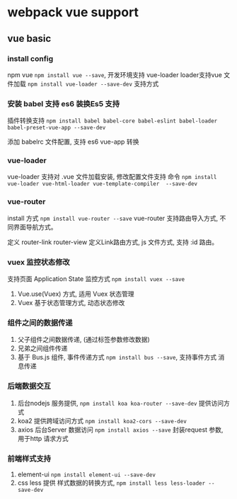 # webpack vue support

## vue basic

### install config
npm vue ``` npm install vue --save ```, 开发环境支持
vue-loader loader支持vue 文件加载 ``` npm install vue-loader --save-dev ``` 支持方式

### 安装 babel 支持 es6 装换Es5 支持
插件转换支持 ``` npm install babel babel-core babel-eslint babel-loader babel-preset-vue-app --save-dev ```

添加 babelrc 文件配置, 支持 es6 vue-app 转换

### vue-loader 
vue-loader 支持对 .vue 文件加载安装, 修改配置文件支持 
命令 ``` npm install vue-loader vue-html-loader vue-template-compiler  --save-dev ``` 

### vue-router 
install 方式 ``` npm install vue-router --save ``` vue-router 支持路由导入方式, 不同界面导航方式。

定义 router-link router-view 定义Link路由方式, js 文件方式, 支持 :id 路由。

### vuex 监控状态修改
支持页面 Application State 监控方式 ``` npm install vuex --save ``` 
1. Vue.use(Vuex) 方式, 适用 Vuex 状态管理
2. Vuex 基于状态管理方式, 动态状态修改

### 组件之间的数据传递
1. 父子组件之间数据传递, (通过标签参数修改数据)
2. 兄弟之间组件传递
3. 基于 Bus.js 组件, 事件传递方式 ``` npm install bus --save ```, 支持事件方式 消息传递

### 后端数据交互
1. 后台nodejs 服务提供, ``` npm install koa koa-router --save-dev ``` 提供访问方式
2. koa2 提供跨域访问方式 ``` npm install koa2-cors --save-dev ```
3. axios 后台Server 数据访问 ``` npm install axios --save ```
封装request 参数, 用于http 请求方式

### 前端样式支持
1. element-ui ``` npm install element-ui --save-dev ```
2. css less 提供 样式数据的转换方式, ``` npm install less less-loader --save-dev ```